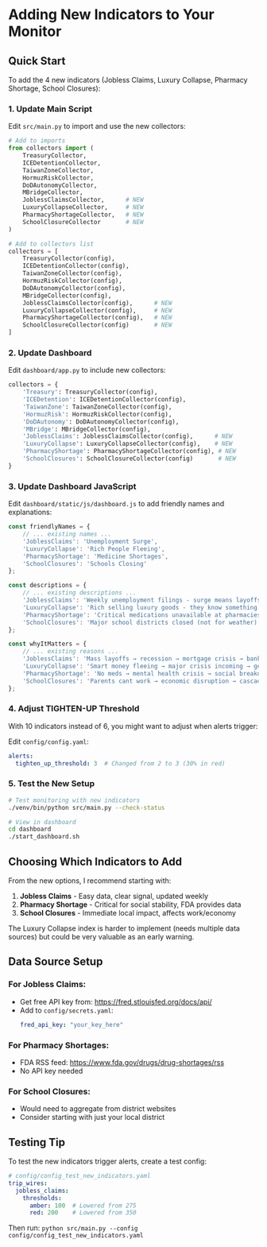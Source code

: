 # Adding New Indicators to Your Monitor

## Quick Start

To add the 4 new indicators (Jobless Claims, Luxury Collapse, Pharmacy Shortage, School Closures):

### 1. Update Main Script

Edit `src/main.py` to import and use the new collectors:

```python
# Add to imports
from collectors import (
    TreasuryCollector,
    ICEDetentionCollector, 
    TaiwanZoneCollector,
    HormuzRiskCollector,
    DoDAutonomyCollector,
    MBridgeCollector,
    JoblessClaimsCollector,      # NEW
    LuxuryCollapseCollector,     # NEW
    PharmacyShortageCollector,   # NEW
    SchoolClosureCollector       # NEW
)

# Add to collectors list
collectors = [
    TreasuryCollector(config),
    ICEDetentionCollector(config),
    TaiwanZoneCollector(config),
    HormuzRiskCollector(config),
    DoDAutonomyCollector(config),
    MBridgeCollector(config),
    JoblessClaimsCollector(config),      # NEW
    LuxuryCollapseCollector(config),     # NEW
    PharmacyShortageCollector(config),   # NEW
    SchoolClosureCollector(config)       # NEW
]
```

### 2. Update Dashboard

Edit `dashboard/app.py` to include new collectors:

```python
collectors = {
    'Treasury': TreasuryCollector(config),
    'ICEDetention': ICEDetentionCollector(config),
    'TaiwanZone': TaiwanZoneCollector(config),
    'HormuzRisk': HormuzRiskCollector(config),
    'DoDAutonomy': DoDAutonomyCollector(config),
    'MBridge': MBridgeCollector(config),
    'JoblessClaims': JoblessClaimsCollector(config),      # NEW
    'LuxuryCollapse': LuxuryCollapseCollector(config),    # NEW
    'PharmacyShortage': PharmacyShortageCollector(config), # NEW
    'SchoolClosures': SchoolClosureCollector(config)       # NEW
}
```

### 3. Update Dashboard JavaScript

Edit `dashboard/static/js/dashboard.js` to add friendly names and explanations:

```javascript
const friendlyNames = {
    // ... existing names ...
    'JoblessClaims': 'Unemployment Surge',
    'LuxuryCollapse': 'Rich People Fleeing',
    'PharmacyShortage': 'Medicine Shortages',
    'SchoolClosures': 'Schools Closing'
};

const descriptions = {
    // ... existing descriptions ...
    'JoblessClaims': 'Weekly unemployment filings - surge means layoffs spreading',
    'LuxuryCollapse': 'Rich selling luxury goods - they know something bad is coming',
    'PharmacyShortage': 'Critical medications unavailable at pharmacies',
    'SchoolClosures': 'Major school districts closed (not for weather)'
};

const whyItMatters = {
    // ... existing reasons ...
    'JoblessClaims': 'Mass layoffs → recession → mortgage crisis → bank failures',
    'LuxuryCollapse': 'Smart money fleeing → major crisis incoming → get ready',
    'PharmacyShortage': 'No meds → mental health crisis → social breakdown',
    'SchoolClosures': 'Parents cant work → economic disruption → cascade effects'
};
```

### 4. Adjust TIGHTEN-UP Threshold

With 10 indicators instead of 6, you might want to adjust when alerts trigger:

Edit `config/config.yaml`:
```yaml
alerts:
  tighten_up_threshold: 3  # Changed from 2 to 3 (30% in red)
```

### 5. Test the New Setup

```bash
# Test monitoring with new indicators
./venv/bin/python src/main.py --check-status

# View in dashboard
cd dashboard
./start_dashboard.sh
```

## Choosing Which Indicators to Add

From the new options, I recommend starting with:

1. **Jobless Claims** - Easy data, clear signal, updated weekly
2. **Pharmacy Shortage** - Critical for social stability, FDA provides data
3. **School Closures** - Immediate local impact, affects work/economy

The Luxury Collapse index is harder to implement (needs multiple data sources) but could be very valuable as an early warning.

## Data Source Setup

### For Jobless Claims:
- Get free API key from: https://fred.stlouisfed.org/docs/api/
- Add to `config/secrets.yaml`:
  ```yaml
  fred_api_key: "your_key_here"
  ```

### For Pharmacy Shortages:
- FDA RSS feed: https://www.fda.gov/drugs/drug-shortages/rss
- No API key needed

### For School Closures:
- Would need to aggregate from district websites
- Consider starting with just your local district

## Testing Tip

To test the new indicators trigger alerts, create a test config:

```yaml
# config/config_test_new_indicators.yaml
trip_wires:
  jobless_claims:
    thresholds:
      amber: 100  # Lowered from 275
      red: 200    # Lowered from 350
```

Then run: `python src/main.py --config config/config_test_new_indicators.yaml`